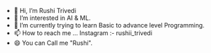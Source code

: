 - 👋 Hi, I’m Rushi Trivedi
- 👀 I’m interested in AI & ML.
- 🌱 I’m currently trying to learn Basic to advance level Programming. 
- 📫 How to reach me ... Instagram :- rushii_trivedi
- 😄 You can Call me "Rushi".

<!---
Rushiitrivedi/Rushiitrivedi is a ✨ special ✨ repository because its `README.md` (this file) appears on your GitHub profile.
You can click the Preview link to take a look at your changes.
--->
